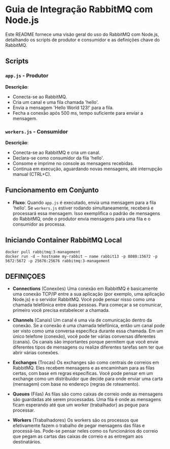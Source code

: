 # Guia de Integração RabbitMQ com Node.js

Este README fornece uma visão geral do uso do RabbitMQ com Node.js, detalhando os scripts de produtor e consumidor e as definições chave do RabbitMQ.

## Scripts

### `app.js` - Produtor

**Descrição**: 
- Conecta-se ao RabbitMQ.
- Cria um canal e uma fila chamada 'hello'.
- Envia a mensagem 'Hello World 123!' para a fila.
- Fecha a conexão após 500 ms, tempo suficiente para enviar a mensagem.

### `workers.js` - Consumidor

**Descrição**:
- Conecta-se ao RabbitMQ e cria um canal.
- Declara-se como consumidor da fila 'hello'.
- Consome e imprime no console as mensagens recebidas.
- Continua em execução, aguardando novas mensagens, até interrupção manual (CTRL+C).

## Funcionamento em Conjunto

- **Fluxo**:
  Quando `app.js` é executado, envia uma mensagem para a fila 'hello'. Se `workers.js` estiver rodando simultaneamente, receberá e processará essa mensagem. Isso exemplifica o padrão de mensagens do RabbitMQ, onde o produtor envia mensagens para uma fila e o consumidor as processa.

## Iniciando Container RabbitMQ Local

```shell
docker pull rabbitmq:3-management
docker run -d — hostname my-rabbit — name rabbit13 -p 8080:15672 -p 5672:5672 -p 25676:25676 rabbitmq:3-management
```

## DEFINIÇOES

- **Connections** (Conexões)
Uma conexão em RabbitMQ é basicamente uma conexão TCP/IP entre a sua aplicação (por exemplo, uma aplicação Node.js) e o servidor RabbitMQ. Você pode pensar nisso como uma chamada telefônica entre duas pessoas. Para começar a se comunicar, primeiro você precisa estabelecer a chamada.

- **Channels** (Canais)
Um canal é uma via de comunicação dentro da conexão. Se a conexão é uma chamada telefônica, então um canal pode ser visto como uma conversa específica durante essa chamada. Em um único telefone (conexão), você pode ter várias conversas diferentes (canais). Os canais são importantes porque permitem que você envie diferentes tipos de mensagens ou realize diferentes tarefas sem ter que abrir várias conexões.

- **Exchanges** (Trocas)
Os exchanges são como centrais de correios em RabbitMQ. Eles recebem mensagens e as encaminham para as filas certas, com base em regras específicas. Você pode pensar em um exchange como um distribuidor que decide para onde enviar uma carta (mensagem) com base no endereço (regras de roteamento).

- **Queues** (Filas)
As filas são como caixas de correio onde as mensagens são guardadas até serem processadas. Uma fila é onde as mensagens ficam esperando até que um worker (trabalhador) as pegue para processar.

- **Workers** (Trabalhadores)
Os workers são os processos que efetivamente fazem o trabalho de pegar mensagens das filas e processá-las. Pode-se pensar neles como os funcionários do correio que pegam as cartas das caixas de correio e as entregam aos destinatários.